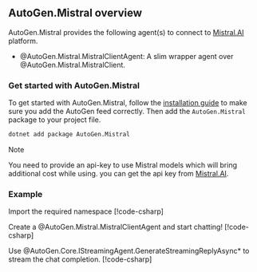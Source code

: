 ## AutoGen.Mistral overview

AutoGen.Mistral provides the following agent(s) to connect to [Mistral.AI](https://mistral.ai/) platform.
- @AutoGen.Mistral.MistralClientAgent: A slim wrapper agent over @AutoGen.Mistral.MistralClient.

### Get started with AutoGen.Mistral

To get started with AutoGen.Mistral, follow the [installation guide](Installation.md) to make sure you add the AutoGen feed correctly. Then add the `AutoGen.Mistral` package to your project file.

```bash
dotnet add package AutoGen.Mistral
```

>[!NOTE]
> You need to provide an api-key to use Mistral models which will bring additional cost while using. you can get the api key from [Mistral.AI](https://mistral.ai/).

### Example

Import the required namespace
[!code-csharp[](../../sample/AutoGen.BasicSamples/CodeSnippet/MistralAICodeSnippet.cs?name=using_statement)]

Create a @AutoGen.Mistral.MistralClientAgent and start chatting!
[!code-csharp[](../../sample/AutoGen.BasicSamples/CodeSnippet/MistralAICodeSnippet.cs?name=create_mistral_agent)]

Use @AutoGen.Core.IStreamingAgent.GenerateStreamingReplyAsync* to stream the chat completion.
[!code-csharp[](../../sample/AutoGen.BasicSamples/CodeSnippet/MistralAICodeSnippet.cs?name=streaming_chat)]